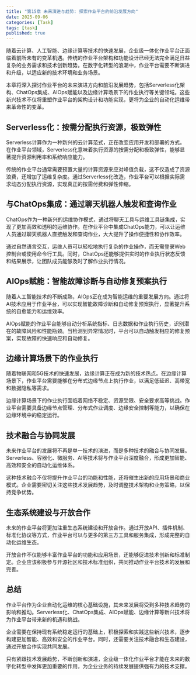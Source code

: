 ```yaml
---
title: "第15章 未来演进与趋势: 探索作业平台的前沿发展方向"
date: 2025-09-06
categories: [Task]
tags: [task]
published: true
---
```

随着云计算、人工智能、边缘计算等技术的快速发展，企业级一体化作业平台正面临着前所未有的变革机遇。传统的作业平台架构和功能设计已经无法完全满足日益复杂的业务需求和技术创新趋势。在数字化转型的浪潮中，作业平台需要不断演进和升级，以适应新的技术环境和业务场景。

本章将深入探讨作业平台的未来演进方向和前沿发展趋势，包括Serverless化架构、ChatOps集成、AIOps赋能以及边缘计算场景下的作业执行等关键领域。这些新兴技术不仅将重塑作业平台的架构设计和功能实现，更将为企业的自动化运维带来革命性的变革。

## Serverless化：按需分配执行资源，极致弹性

Serverless计算作为一种新兴的云计算范式，正在改变应用开发和部署的方式。在作业平台领域，Serverless化意味着执行资源的按需分配和极致弹性，能够显著提升资源利用率和系统响应能力。

传统的作业平台通常需要预置大量的计算资源来应对峰值负载，这不仅造成了资源浪费，还增加了运维复杂度。通过Serverless化改造，作业平台可以根据实际需求动态分配执行资源，实现真正的按需付费和弹性伸缩。

## 与ChatOps集成：通过聊天机器人触发和查询作业

ChatOps作为一种新兴的运维协作模式，通过将聊天工具与运维工具链集成，实现了更加高效和透明的运维协作。在作业平台中集成ChatOps能力，可以让运维人员通过聊天机器人直接触发和查询作业，大大提升了操作便捷性和协作效率。

通过自然语言交互，运维人员可以轻松地执行复杂的作业操作，而无需登录Web控制台或使用命令行工具。同时，ChatOps还能够提供实时的作业执行状态反馈和结果展示，让团队成员能够及时了解作业执行情况。

## AIOps赋能：智能故障诊断与自动修复预案执行

随着人工智能技术的不断成熟，AIOps正在成为智能运维的重要发展方向。通过将AI技术应用于作业平台，可以实现智能故障诊断和自动修复预案执行，显著提升系统的自愈能力和运维效率。

AIOps赋能的作业平台能够自动分析系统指标、日志数据和作业执行历史，识别潜在的故障风险和性能瓶颈。当检测到异常情况时，平台可以自动触发相应的修复预案，实现故障的快速响应和自动修复。

## 边缘计算场景下的作业执行

随着物联网和5G技术的快速发展，边缘计算正在成为新的技术热点。在边缘计算场景下，作业平台需要能够在分布式边缘节点上执行作业，以满足低延迟、高带宽和数据隐私等需求。

边缘计算场景下的作业执行面临着网络不稳定、资源受限、安全要求高等挑战。作业平台需要具备边缘节点管理、分布式作业调度、边缘安全控制等能力，以确保在边缘环境中的稳定运行。

## 技术融合与协同发展

未来作业平台的发展将不再是单一技术的演进，而是多种技术的融合与协同发展。Serverless、容器化、微服务、AI等技术将与作业平台深度融合，形成更加智能、高效和安全的自动化运维体系。

这种技术融合不仅将提升作业平台的功能和性能，还将催生出新的应用场景和商业模式。企业需要密切关注这些技术发展趋势，及时调整技术架构和业务策略，以保持竞争优势。

## 生态系统建设与开放合作

未来的作业平台将更加注重生态系统建设和开放合作。通过开放API、插件机制、标准化协议等方式，作业平台可以与更多的第三方工具和服务集成，形成完整的自动化运维生态。

开放合作不仅能够丰富作业平台的功能和应用场景，还能够促进技术创新和标准制定。企业应该积极参与开源社区和技术标准组织，共同推动作业平台技术的发展和完善。

## 总结

作业平台作为企业自动化运维的核心基础设施，其未来发展将受到多种技术趋势的影响和推动。Serverless化、ChatOps集成、AIOps赋能、边缘计算等新兴技术将为作业平台带来新的机遇和挑战。

企业需要在保持现有系统稳定运行的基础上，积极探索和实践这些新兴技术，逐步构建更加智能、高效和安全的作业平台。同时，还需要关注技术融合和生态建设，通过开放合作实现共同发展。

只有紧跟技术发展趋势，不断创新和演进，企业级一体化作业平台才能在未来的数字化转型中发挥更加重要的作用，为企业业务的持续发展提供强有力的技术支撑。